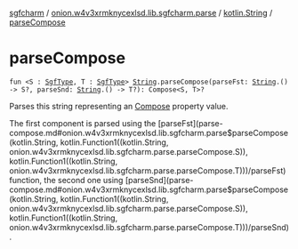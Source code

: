 [sgfcharm](../../index.md) / [onion.w4v3xrmknycexlsd.lib.sgfcharm.parse](../index.md) / [kotlin.String](index.md) / [parseCompose](./parse-compose.md)

# parseCompose

`fun <S : `[`SgfType`](../-sgf-type/index.md)`, T : `[`SgfType`](../-sgf-type/index.md)`> `[`String`](https://kotlinlang.org/api/latest/jvm/stdlib/kotlin/-string/index.html)`.parseCompose(parseFst: `[`String`](https://kotlinlang.org/api/latest/jvm/stdlib/kotlin/-string/index.html)`.() -> S?, parseSnd: `[`String`](https://kotlinlang.org/api/latest/jvm/stdlib/kotlin/-string/index.html)`.() -> T?): Compose<S, T>?`

Parses this string representing an [Compose](../-sgf-type/-compose/index.md) property value.

The first component is parsed using the [parseFst](parse-compose.md#onion.w4v3xrmknycexlsd.lib.sgfcharm.parse$parseCompose(kotlin.String, kotlin.Function1((kotlin.String, onion.w4v3xrmknycexlsd.lib.sgfcharm.parse.parseCompose.S)), kotlin.Function1((kotlin.String, onion.w4v3xrmknycexlsd.lib.sgfcharm.parse.parseCompose.T)))/parseFst) function, the second one using [parseSnd](parse-compose.md#onion.w4v3xrmknycexlsd.lib.sgfcharm.parse$parseCompose(kotlin.String, kotlin.Function1((kotlin.String, onion.w4v3xrmknycexlsd.lib.sgfcharm.parse.parseCompose.S)), kotlin.Function1((kotlin.String, onion.w4v3xrmknycexlsd.lib.sgfcharm.parse.parseCompose.T)))/parseSnd).

